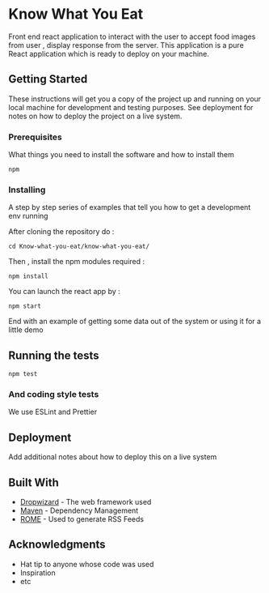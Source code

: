 # Know What You Eat

Front end react application to interact with the user to accept food images from user , display response from the server. This application is a pure React application which is ready to deploy on your machine.

## Getting Started

These instructions will get you a copy of the project up and running on your local machine for development and testing purposes. See deployment for notes on how to deploy the project on a live system.

### Prerequisites

What things you need to install the software and how to install them

```
npm
```

### Installing

A step by step series of examples that tell you how to get a development env running

After cloning the repository do :
```
cd Know-what-you-eat/know-what-you-eat/
```
Then , install the npm modules required :

```
npm install
```

You can launch the react app by :
```
npm start
```

End with an example of getting some data out of the system or using it for a little demo

## Running the tests

```
npm test
```


### And coding style tests
We use ESLint and Prettier 

## Deployment

Add additional notes about how to deploy this on a live system

## Built With

* [Dropwizard](http://www.dropwizard.io/1.0.2/docs/) - The web framework used
* [Maven](https://maven.apache.org/) - Dependency Management
* [ROME](https://rometools.github.io/rome/) - Used to generate RSS Feeds

## Acknowledgments

* Hat tip to anyone whose code was used
* Inspiration
* etc
